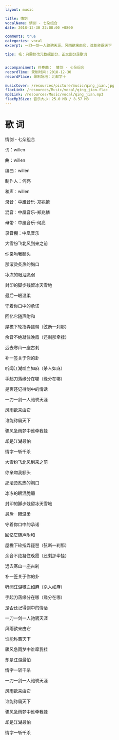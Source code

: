 ```yaml
---
layout: music

title: 情剑
vocalName: 情剑 - 七朵组合
date: 2018-12-30 22:00:00 +0800

comments: true
categories: vocal
excerpt: 一刀一剑一人驰骋天涯，风雨欲来由它，谁能称霸天下

tips: 毛：只需修改元数据部分，正文部分是歌词


accompaniment: 伴奏曲：　情剑 - 七朵组合
recordTime: 录制时间：2018-12-30
recordPlace: 录制场地：北邮学十

musicCover: /resources/picture/music/qing_jian.jpg
flacLink: /resources/Music/vocal/qing_jian.flac
mp3Link: /resources/Music/vocal/qing_jian.mp3
flacMp3Size: 音乐大小：25.0 MB / 8.57 MB
---
```


# 歌 词

情剑 - 七朵组合

词：willen

曲：willen

编曲：willen

制作人：何亮

和声：willen

录音：中凰音乐-郑兆麟

混音：中凰音乐-郑兆麟

母带：中凰音乐-何亮

录音棚：中凰音乐

大雪纷飞北风到来之前

你亲吻我额头

那滚烫炙热的胸口

冰冻的眼泪脆弱

封印的脚步残留冰天雪地

最后一眼温柔

守着你口中的承诺

回忆它随声附和

屋檐下轮指弄琵琶（弦断一刹那）

余音不绝凝住晚霞（还剩那牵挂）

远去寒山一座古刹

补一签关于你的卦

听闻江湖噬血如麻（杀人如麻）

手起刀落缘分在哪（缘分在哪）

是否还记得剑中的情话

一刀一剑一人驰骋天涯

风雨欲来由它

谁能称霸天下

骤风急雨梦中谁牵我挂

却是江湖最怕

情字一斩千杀

大雪纷飞北风到来之前

你亲吻我额头

那滚烫炙热的胸口

冰冻的眼泪脆弱

封印的脚步残留冰天雪地

最后一眼温柔

守着你口中的承诺

回忆它随声附和

屋檐下轮指弄琵琶（弦断一刹那）

余音不绝凝住晚霞（还剩那牵挂）

远去寒山一座古刹

补一签关于你的卦

听闻江湖噬血如麻（杀人如麻）

手起刀落缘分在哪（缘分在哪）

是否还记得剑中的情话

一刀一剑一人驰骋天涯

风雨欲来由它

谁能称霸天下

骤风急雨梦中谁牵我挂

却是江湖最怕

情字一斩千杀

一刀一剑一人驰骋天涯

风雨欲来由它

谁能称霸天下

骤风急雨梦中谁牵我挂

却是江湖最怕

情字一斩千杀